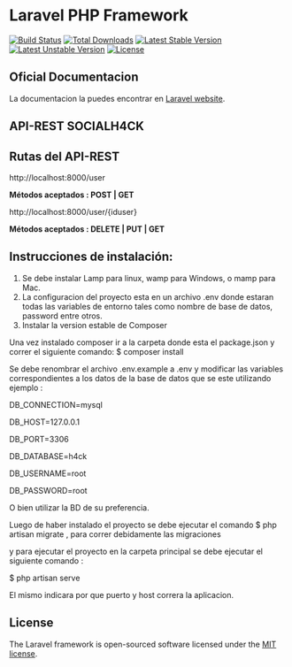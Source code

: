 # Laravel PHP Framework

[![Build Status](https://travis-ci.org/laravel/framework.svg)](https://travis-ci.org/laravel/framework)
[![Total Downloads](https://poser.pugx.org/laravel/framework/d/total.svg)](https://packagist.org/packages/laravel/framework)
[![Latest Stable Version](https://poser.pugx.org/laravel/framework/v/stable.svg)](https://packagist.org/packages/laravel/framework)
[![Latest Unstable Version](https://poser.pugx.org/laravel/framework/v/unstable.svg)](https://packagist.org/packages/laravel/framework)
[![License](https://poser.pugx.org/laravel/framework/license.svg)](https://packagist.org/packages/laravel/framework)

## Oficial Documentacion

La documentacion la puedes encontrar en  [Laravel website](http://laravel.com/docs).

## API-REST SOCIALH4CK

## Rutas del API-REST

http://localhost:8000/user             

**Métodos aceptados : POST | GET**

http://localhost:8000/user/{iduser}

**Métodos aceptados : DELETE | PUT | GET**

## Instrucciones de instalación:

1) Se debe instalar Lamp para linux, wamp para Windows, o mamp para Mac. 
2) La configuracion del proyecto esta en un archivo .env donde estaran todas las variables de entorno tales como nombre de base de datos, password entre otros. 
3) Instalar la version estable de Composer

Una vez instalado composer ir a la carpeta donde esta el package.json y correr el siguiente comando: $ composer install

Se debe renombrar el archivo .env.example a .env y modificar las variables correspondientes a los datos de la base de datos que se este utilizando ejemplo :

DB_CONNECTION=mysql

DB_HOST=127.0.0.1

DB_PORT=3306

DB_DATABASE=h4ck

DB_USERNAME=root

DB_PASSWORD=root

O bien utilizar la BD de su preferencia.

Luego de haber instalado el proyecto se debe ejecutar el comando $ php artisan migrate , para correr debidamente las migraciones

y para ejecutar el proyecto en la carpeta principal se debe ejecutar el siguiente comando :

$ php artisan serve

El mismo indicara por que puerto y host correra la aplicacion.

## License

The Laravel framework is open-sourced software licensed under the [MIT license](http://opensource.org/licenses/MIT).
